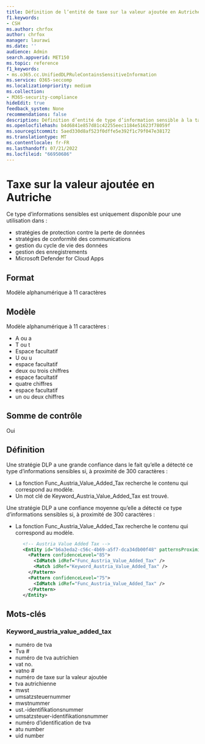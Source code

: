 ```yaml
---
title: Définition de l’entité de taxe sur la valeur ajoutée en Autriche
f1.keywords:
- CSH
ms.author: chrfox
author: chrfox
manager: laurawi
ms.date: ''
audience: Admin
search.appverid: MET150
ms.topic: reference
f1_keywords:
- ms.o365.cc.UnifiedDLPRuleContainsSensitiveInformation
ms.service: O365-seccomp
ms.localizationpriority: medium
ms.collection:
- M365-security-compliance
hideEdit: true
feedback_system: None
recommendations: false
description: Définition d’entité de type d’information sensible à la taxe ajoutée en Autriche.
ms.openlocfilehash: b4d6841e857d81c42255eec1184e51623f78059f
ms.sourcegitcommit: 5aed330d8af523f0dffe5e392f1c79f047e38172
ms.translationtype: MT
ms.contentlocale: fr-FR
ms.lasthandoff: 07/21/2022
ms.locfileid: "66950686"
---
```

# <a name="austria-value-added-tax"></a>Taxe sur la valeur ajoutée en Autriche

Ce type d’informations sensibles est uniquement disponible pour une utilisation dans :

- stratégies de protection contre la perte de données
- stratégies de conformité des communications
- gestion du cycle de vie des données
- gestion des enregistrements
- Microsoft Defender for Cloud Apps

## <a name="format"></a>Format

Modèle alphanumérique à 11 caractères

## <a name="pattern"></a>Modèle

Modèle alphanumérique à 11 caractères :

- A ou a
- T ou t
- Espace facultatif
- U ou u
- espace facultatif
- deux ou trois chiffres
- espace facultatif
- quatre chiffres
- espace facultatif
- un ou deux chiffres

## <a name="checksum"></a>Somme de contrôle

Oui

## <a name="definition"></a>Définition

Une stratégie DLP a une grande confiance dans le fait qu’elle a détecté ce type d’informations sensibles si, à proximité de 300 caractères :

- La fonction Func_Austria_Value_Added_Tax recherche le contenu qui correspond au modèle.
- Un mot clé de Keyword_Austria_Value_Added_Tax est trouvé.

Une stratégie DLP a une confiance moyenne qu’elle a détecté ce type d’informations sensibles si, à proximité de 300 caractères :

- La fonction Func_Austria_Value_Added_Tax recherche le contenu qui correspond au modèle.

```xml
      <!-- Austria Value Added Tax -->
      <Entity id="b6a3eda2-c56c-4b69-a5f7-dca34db00f48" patternsProximity="300" recommendedConfidence="85">
        <Pattern confidenceLevel="85">
          <IdMatch idRef="Func_Austria_Value_Added_Tax" />
          <Match idRef="Keyword_Austria_Value_Added_Tax" />
        </Pattern>
        <Pattern confidenceLevel="75">
          <IdMatch idRef="Func_Austria_Value_Added_Tax" />
        </Pattern>
      </Entity>
```
## <a name="keywords"></a>Mots-clés

### <a name="keyword_austria_value_added_tax"></a>Keyword_austria_value_added_tax

- numéro de tva
- Tva #
- numéro de tva autrichien
- vat no.
- vatno #
- numéro de taxe sur la valeur ajoutée
- tva autrichienne
- mwst
- umsatzsteuernummer
- mwstnummer
- ust.-identifikationsnummer
- umsatzsteuer-identifikationsnummer
- numéro d’identification de tva
- atu number
- uid number